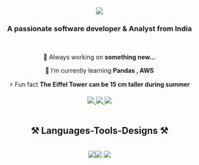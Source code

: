 <h1 align="center">
    <img src="https://readme-typing-svg.herokuapp.com/?font=Righteous&size=35&center=true&vCenter=true&width=500&height=70&duration=4000&lines=Hi+There!+👋;+I'm+Joseph+:);" />
</h1>

<h3 align="center">A passionate software developer & Analyst from India </h3>

<br/>

<div align="center">
 
 🔭 Always working on **something new...**
 
 🌱 I’m currently learning **Pandas , AWS**

⚡ Fun fact **The Eiffel Tower can be 15 cm taller during summer**

 </div>

 <div align="center"> 
  <a href="mailto:josephfrancis6650@gmail.com">
    <img src="https://img.shields.io/badge/Gmail-333333?style=for-the-badge&logo=gmail&logoColor=red" />
  </a>
  <a href="http://www.linkedin.com/in/josephfrancis23" target="_blank">
    <img src="https://img.shields.io/badge/LinkedIn-0077B5?style=for-the-badge&logo=linkedin&logoColor=white" target="_blank" />
  </a>
   <a href="https://leetcode.com/u/josephfrancis23/" target="_blank">
    <img src="https://img.shields.io/badge/-LeetCode-FFA116?style=for-the-badge&logo=LeetCode&logoColor=black" target="_blank" />
  </a> 

  <!--   
  </a>
   <a href="https://www.hackerrank.com/profile/josephthekkanat1" target="_blank">
    <img src="https://img.shields.io/badge/-Hackerrank-2EC866?style=for-the-badge&logo=HackerRank&logoColor=white" target="_blank" />
  </a>
  -->
  </div> 

<br>

 <h2 align="center">⚒️ Languages-Tools-Designs ⚒️</h2>
<br/>
<div align="center">
    <img src="https://skillicons.dev/icons?i=mysql,html,vscode,github" /><img src=https://img.icons8.com/?size=50&id=Ny0t2MYrJ70p />
    <img src="https://skillicons.dev/icons?i=python,c,git,java" /><br>

  <!--- add logos fro canva and other new 
  --->
</div>

<br/>







<!---
josephfrancis60/josephfrancis60 is a ✨ special ✨ repository because its `README.md` (this file) appears on your GitHub profile.
You can click the Preview link to take a look at your changes.
--->
